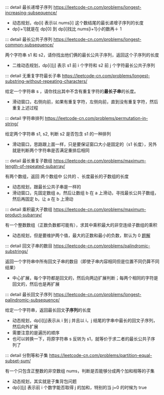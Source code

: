 ::: detail 最长递增子序列 https://leetcode-cn.com/problems/longest-increasing-subsequence/

- 动态规划，dp[i] 表示以 nums[i] 这个数结尾的最长递增子序列的长度
- dp[i+1]就是在 dp[0] 到 dp[i]找比 nums[i+1]小的数再＋ 1

::: detail 最长公共子序列 https://leetcode-cn.com/problems/longest-common-subsequence/

两个字符串 s1 和 s2，请你找出他们俩的最长公共子序列，返回这个子序列的长度

- 二维动态规划，dp[i][j] 表示 s1 前 i 个字符和 s2 前 j 个字符最长公共子序列

::: detail 无重复字符最长子串 https://leetcode-cn.com/problems/longest-substring-without-repeating-characters/

给定一个字符串 s ，请你找出其中不含有重复字符的**最长子串**的长度。

- 滑动窗口，右侧向前，如果有重复字符，左侧向前，直到没有重复字符，然后重复上述过程

::: detail 字符串排列 https://leetcode-cn.com/problems/permutation-in-string/

给定两个字符串 s1, s2, 判断 s2 是否包含 s1 的一种排列

- 滑动窗口，思路跟上面一样，只是要保证窗口大小是固定的（s1 长度），另外就是判断两个字符串是否满足重排后相同

::: detail 最长重复子数组 https://leetcode-cn.com/problems/maximum-length-of-repeated-subarray/

有两个数组，返回 两个数组中 公共的 、长度最长的子数组的长度

- 动态规划，跟最长公共子串是一样的
- 滑动窗口，先固定数组 a，然后让数组 b 在 a 上滑动，寻找最长公共子数组，然后再固定 b，让 a 在 b 上滑动

::: detail 乘积最大子数组 https://leetcode-cn.com/problems/maximum-product-subarray/

有一个整数数组（正数负数都可能有），求其中乘积最大的非空连续子数组的乘积

- 动态规划，但是要维护两个值，最大的正数和最小的负数，默认为 0 [题解](https://leetcode-cn.com/submissions/detail/304987832/)

::: detail 回文子串的数目 https://leetcode-cn.com/problems/palindromic-substrings/

返回一个字符串中所有回文子串的数目（即使子串内容相同但是位置不同仍算不同结果）

- 中心扩展，每个字符都是回文的，然后向两边扩展判断；每两个相同的字符是回文的，然后也是再扩展

::: detail 最长回文子序列 https://leetcode-cn.com/problems/longest-palindromic-subsequence/

给定一个字符串，返回最长回文**子序列**的长度

- 动态规划，dp[i][j]表示从 i 到 j 并且以 i，j 结尾的字串中最长的回文子序列，然后向外扩展
- 需要注意的是遍历的顺序
- 也可以转换一下，将原字符串 s 反转为 s1，就等价于求二者的最长公共子序列了

::: detail 分割等和子集 https://leetcode-cn.com/problems/partition-equal-subset-sum/

有一个只包含正整数的非空数组 nums，判断是否能够分成两个加和相等的子集

- 动态规划，其实就是子集背包问题
- dp[i][j] 表示前 i 个数字能否取得 j 的加和，特别的当 j=0 的时候为 true
